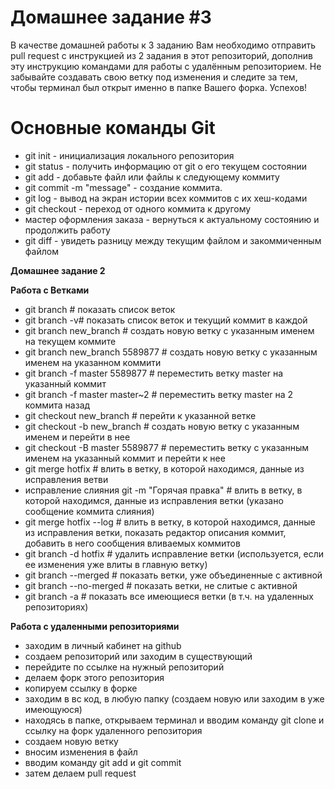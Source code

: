 # Домашнее задание #3

В качестве домашней работы к 3 заданию Вам необходимо отправить pull request с инструкцией из 2 задания в этот репозиторий, дополнив эту инструкцию командами для работы с удалённым репозиторием. Не забывайте создавать свою ветку под изменения и следите за тем, чтобы терминал был открыт именно в папке Вашего форка. Успехов!

# Основные команды Git
 - git init - инициализация локального репозитория
 - git status - получить информацию от git о его текущем состоянии
 - git add - добавьте файл или файлы к следующему коммиту
 - git commit -m "message" - создание коммита.
 - git log - вывод на экран истории всех коммитов с их хеш-кодами
 - git checkout - переход от одного коммита к другому
 - мастер оформления заказа - вернуться к актуальному состоянию и продолжить работу
 - git diff - увидеть разницу между текущим файлом и закоммиченным файлом
 
**Домашнее задание 2**

 **Работа с Ветками**

 - git branch # показать список веток
 - git branch -v# показать список веток и текущий коммит в каждой
 - git branch new_branch # создать новую ветку с указанным именем на текущем коммите
 - git branch new_branch 5589877 # создать новую ветку с указанным именем на указанном коммити
 - git branch -f master 5589877 # переместить ветку master на указанный коммит
 - git branch -f master master~2 # переместить ветку master на 2 коммита назад
 - git checkout new_branch # перейти к указанной ветке
 - git checkout -b new_branch # создать новую ветку с указанным именем и перейти в нее
 - git checkout -B master 5589877 # переместить ветку с указанным именем на указанный коммит и перейти к нее
 - git merge hotfix # влить в ветку, в которой находимся, данные из исправления ветви
 - исправление слияния git -m "Горячая правка" # влить в ветку, в которой находимся, данные из исправления ветки (указано сообщение коммита слияния)
 - git merge hotfix --log # влить в ветку, в которой находимся, данные из исправления ветки, показать редактор описания коммит, добавить в него сообщения вливаемых коммитов
 - git branch -d hotfix # удалить исправление ветки (используется, если ее изменения уже влиты в главную ветку)
 - git branch --merged # показать ветки, уже объединенные с активной
 - git branch --no-merged # показать ветки, не слитые с активной
 - git branch -a # показать все имеющиеся ветки (в т.ч. на удаленных репозиториях)

 
 **Работа с удаленными репозиториями**

 - заходим в личный кабинет на github
 - создаем репозиторий или заходим в существующий
 - перейдите по ссылке на нужный репозиторий
 - делаем форк этого репозитория
 - копируем ссылку в форке
 - заходим в вс код, в любую папку (создаем новую или заходим в уже имеющуюся)
 - находясь в папке, открываем терминал и вводим команду git clone и ссылку на форк удаленного репозитория
 - создаем новую ветку
 - вносим изменения в файл
 - вводим команду git add и git commit
 - затем делаем pull request


